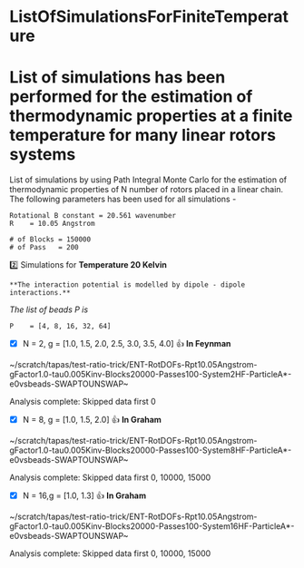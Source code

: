 # ListOfSimulationsForFiniteTemperature

# List of simulations has been performed for the estimation of thermodynamic properties at a finite temperature for many linear rotors systems

List of simulations by using Path Integral Monte Carlo for the estimation of thermodynamic properties of N number of rotors placed in a linear chain.  The following parameters has been used for all simulations -
 ```
Rotational B constant = 20.561 wavenumber
R    = 10.05 Angstrom
		
# of Blocks = 150000
# of Pass   = 200
```

:two: Simulations for **Temperature 20 Kelvin** 

   ```
   **The interaction potential is modelled by dipole - dipole interactions.**
   ```

   _The list of beads P is_
    
   ```
   P    = [4, 8, 16, 32, 64] 
   ```		
		
   - [x] N = 2, g = [1.0, 1.5, 2.0, 2.5, 3.0, 3.5, 4.0] :+1: **In Feynman**
    
   ~/scratch/tapas/test-ratio-trick/ENT-RotDOFs-Rpt10.05Angstrom-gFactor1.0-tau0.005Kinv-Blocks20000-Passes100-System2HF-ParticleA*-e0vsbeads-SWAPTOUNSWAP~
    
   Analysis complete: Skipped data first 0

   - [x] N = 8, g = [1.0, 1.5, 2.0]           :+1: **In Graham**
    
   ~/scratch/tapas/test-ratio-trick/ENT-RotDOFs-Rpt10.05Angstrom-gFactor1.0-tau0.005Kinv-Blocks20000-Passes100-System8HF-ParticleA*-e0vsbeads-SWAPTOUNSWAP~

   Analysis complete: Skipped data first 0, 10000, 15000

   - [x] N = 16,g = [1.0, 1.3]                :+1: **In Graham** 
    
   ~/scratch/tapas/test-ratio-trick/ENT-RotDOFs-Rpt10.05Angstrom-gFactor1.0-tau0.005Kinv-Blocks20000-Passes100-System16HF-ParticleA*-e0vsbeads-SWAPTOUNSWAP~

   Analysis complete: Skipped data first 0, 10000, 15000

   
